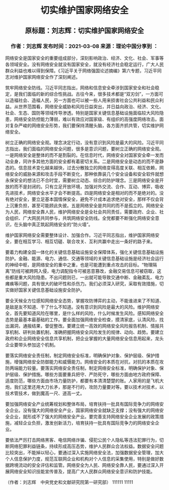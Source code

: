 <h1 align = 'center'>切实维护国家网络安全</h2>
<h2 align = 'center'>原标题：刘志辉：切实维护国家网络安全</h2>
<h3 align = "center">作者：刘志辉    发布时间：2021-03-08    来源：理论中国分享到 ：</h3>
网络安全是国家安全的重要组成部分，深刻影响政治、经济、文化、社会、军事等各领域安全。没有网络安全就没有国家安全，就没有经济社会稳定运行，广大人民群众利益也难以得到保障。《习近平关于网络强国论述摘编》第六专题，习近平同志对维护国家网络安全作了深刻阐述。

筑牢网络安全防线。习近平同志指出，网络和信息安全牵涉到国家安全和社会稳定，是我们面临的新的综合性挑战。古往今来，很多技术都是“双刃剑”，一方面可以造福社会、造福人民，另一方面也可以被一些人用来损害社会公共利益和民众利益。从世界范围看，网络安全威胁和风险日益突出，并日益向政治、经济、文化、社会、生态、国防等领域传导渗透。特别是国家关键信息基础设施面临较大风险隐患，网络安全防控能力薄弱，难以有效应对国家级、有组织的高强度网络攻击。面对复杂严峻的网络安全形势，我们要保持清醒头脑，各方面齐抓共管，切实维护网络安全。

树立正确的网络安全观。理念决定行动，没有意识到风险是最大的风险。习近平同志指出，我们面临的网络安全问题，很多是意识问题，要树立正确的网络安全观。一是网络安全是整体的而不是割裂的。在信息时代，网络安全对国家安全牵一发而动全身，同许多其他方面的安全都有着密切关系。二是网络安全是动态的而不是静态的。信息技术变化越来越快，过去分散独立的网络变得高度关联、相互依赖，网络安全的威胁来源和攻击手段不断变化，那种依靠装几个安全设备和安全软件就想永保安全的想法已不合时宜，需要树立动态、综合的防护理念。三是网络安全是开放的而不是封闭的。只有立足开放环境，加强对外交流、合作、互动、博弈，吸收先进技术，网络安全水平才会不断提高。四是网络安全是相对的而不是绝对的。没有绝对安全，要立足基本国情保安全，避免不计成本追求绝对安全，那样不仅会背上沉重负担，甚至可能顾此失彼。五是网络安全是共同的而不是孤立的。网络安全为人民，网络安全靠人民，维护网络安全是全社会共同责任，需要政府、企业、社会组织、广大网民共同参与，共筑网络安全防线。全党都要不断强化网络安全意识，在头脑中真正筑起网络安全的“防火墙”。

维护国家网络安全需要整体设计、加强合作。习近平同志指出，维护国家网络安全，要在相互学习、相互切磋、联合攻关、互利共赢中走出一条好的路子来。

要着力构建全国一体化的关键信息基础设施安全保障体系，强化关键信息基础设施防护。金融、能源、电力、通信、交通等领域的关键信息基础设施是经济社会运行的神经中枢，是网络安全的重中之重，也是可能遭到重点攻击的目标。“物理隔离”防线可被跨网入侵，电力调配指令可被恶意篡改，金融交易信息可被窃取，这些都是重大风险隐患。不出问题则已，一出就可能导致交通中断、金融紊乱、电力瘫痪等问题，具有很大的破坏性和杀伤力。我们必须深入研究，采取有效措施，切实做好国家关键信息基础设施安全防护。

要全天候全方位感知网络安全态势，掌握攻防博弈的主动，不能谁进来了不知道、是敌是友不知道、干了什么不知道。没有意识到风险是最大的风险。维护网络安全，首先要知道风险在哪里，是什么样的风险，什么时候发生风险。感知网络安全态势是最基本最基础的工作。要全面加强网络安全检查，摸清家底，认清风险，找出漏洞，通报结果，督促整改。要建立统一高效的网络安全风险报告机制、情报共享机制、研判处置机制，准确把握网络安全风险发生的规律、动向、趋势。要建立政府和企业网络安全信息共享机制，把企业掌握的大量网络安全信息用起来，龙头企业要带头参加这个机制。

要落实网络安全责任制，制定网络安全标准，明确保护对象、保护层级、保护措施，增强网络安全防御能力和威慑能力。网络安全的本质在对抗，对抗的本质在攻防两端能力较量。要落实网络安全责任制，制定网络安全标准，明确保护对象、保护层级、保护措施。哪些方面要重兵把守、严防死守，哪些方面由地方政府保障、适度防范，哪些方面由市场力量防护，都要有本清清楚楚的账。人家用的是飞机大炮，我们这里还用大刀长矛，那是不行的，攻防力量要对等。要以技术对技术，以技术管技术，做到魔高一尺、道高一丈。

要加强网络安全产业统筹规划和整体布局，培育扶持一批具有国际竞争力的网络安全企业。没有强大的网络安全产业，国家网络安全就缺乏支撑；没有强大的网络安全企业，就形成不了强大的网络安全产业。要完善支持网络安全企业发展的政策措施，减轻企业负担，激发创新活力，培育扶持一批具有国际竞争力的网络安全企业。

要依法严厉打击网络黑客、电信网络诈骗、侵犯公民个人隐私等违法犯罪行为，切断网络犯罪利益链条，持续形成高压态势，维护人民群众合法权益。数据安全问题比较突出，不能掉以轻心，要通过深入实施网络安全法，加强数据安全管理，加大个人信息保护力度，规范互联网企业和机构对个人信息的采集使用，特别是做好数据跨境流动的安全评估和监管。网络安全为人民、网络安全靠人民，要通过深入开展网络安全知识技能宣传普及，提高广大人民群众网络安全意识和防护技能。

（作者：刘志辉　中央党史和文献研究院第一研究部）
111111
11111
